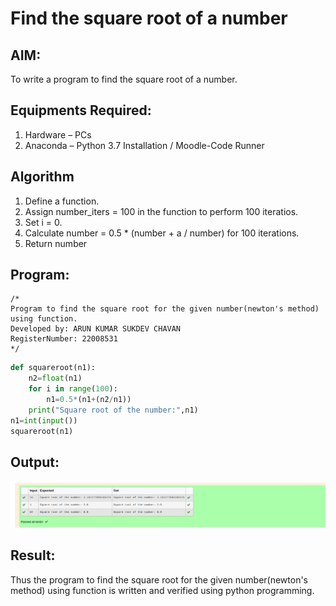 # Find the square root of a number

## AIM:
To write a program to find the square root of a number.

## Equipments Required:
1. Hardware – PCs
2. Anaconda – Python 3.7 Installation / Moodle-Code Runner

## Algorithm
1. Define a function.
2. Assign number_iters = 100 in the function to perform 100 iteratios.
3. Set i = 0.
4. Calculate  number = 0.5 * (number + a / number) for 100 iterations.
5. Return number

## Program:
```
/*
Program to find the square root for the given number(newton's method) using function.
Developed by: ARUN KUMAR SUKDEV CHAVAN
RegisterNumber: 22008531 
*/
```
```python
def squareroot(n1):
    n2=float(n1)
    for i in range(100):
        n1=0.5*(n1+(n2/n1))
    print("Square root of the number:",n1)
n1=int(input())
squareroot(n1)
```

## Output:

![output](/square.png)


## Result:
Thus the program to find the square root for the given number(newton's method) using function is written and verified using python programming.
